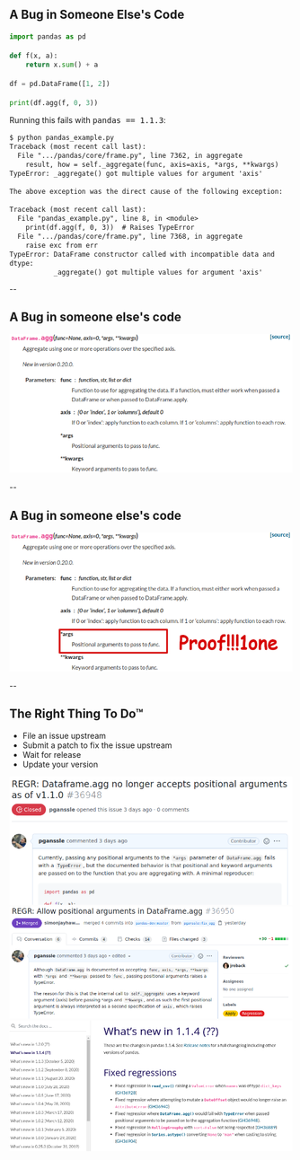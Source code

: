 ## A Bug in Someone Else's Code

```python
import pandas as pd

def f(x, a):
    return x.sum() + a

df = pd.DataFrame([1, 2])

print(df.agg(f, 0, 3))
```

<span class="fragment" data-fragment-index="0">
Running this fails with <tt>pandas == 1.1.3</tt>:
</span>

```none
$ python pandas_example.py
Traceback (most recent call last):
  File ".../pandas/core/frame.py", line 7362, in aggregate
    result, how = self._aggregate(func, axis=axis, *args, **kwargs)
TypeError: _aggregate() got multiple values for argument 'axis'

The above exception was the direct cause of the following exception:

Traceback (most recent call last):
  File "pandas_example.py", line 8, in <module>
    print(df.agg(f, 0, 3))  # Raises TypeError
  File ".../pandas/core/frame.py", line 7368, in aggregate
    raise exc from err
TypeError: DataFrame constructor called with incompatible data and dtype:
           _aggregate() got multiple values for argument 'axis'
```
<!-- .element class="fragment" data-fragment-index="0" -->

--

## A Bug in someone else's code

<!-- .slide: data-transition="slide-in none-out" -->
<img
     src="images/pandas-agg-docs.png"
     alt="The documentation for DataFrame.agg, demonstrating that it accepts *args."
     />

--

## A Bug in someone else's code

<!-- .slide: data-transition="none-in slide-out" -->
<img
     src="images/pandas-agg-docs-proof.png"
     alt="The documentation for DataFrame.agg with the *args section boxed in red and the word Proof!!!1one in Comic Sans next to it."
     />

--

## The Right Thing To Do™

- File an issue upstream<br/>
- Submit a patch to fix the issue upstream <!-- .element class="fragment" data-fragment-index="1" -->
- Wait for release <!-- .element class="fragment" data-fragment-index="2" -->
- Update your version <!-- .element class="fragment" data-fragment-index="3" -->

<img
    src="images/pandas-agg-issue.png"
    alt="Pandas issue #36948: Dataframe.agg no longer accepts positional arguments as of v1.1.0"
    class="disappearing-fragment fragment fade-out"
    data-fragment-index="1"
    />
<img
    src="images/pandas-agg-pr.png"
    alt="Pandas PR #36950: Allow positional arguments in DataFrame.agg"
    class="disappearing-fragment fragment fade-in"
    data-fragment-index="1"
    />
<img
    src="images/pandas-whatsnew-114.png"
    alt="What's new in 1.1.4: Changelog including the DataFrame.agg change for 1.1.4, with no specified release date."
    class="fragment fade-in"
    data-fragment-index="2" />

